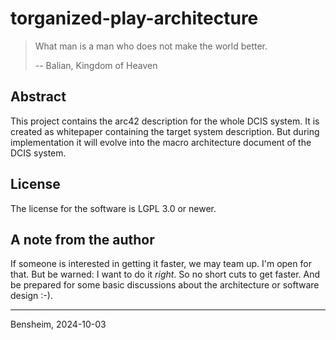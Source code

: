 # torganized-play-architecture

> What man is a man who does not make the world better.
>
> -- Balian, Kingdom of Heaven

## Abstract

This project contains the arc42 description for the whole DCIS system.
It is created as whitepaper containing the target system description.
But during implementation it will evolve into the macro architecture document of the DCIS system.

## License

The license for the software is LGPL 3.0 or newer.

## A note from the author

If someone is interested in getting it faster, we may team up.
I'm open for that.
But be warned: I want to do it _right_.
So no short cuts to get faster.
And be prepared for some basic discussions about the architecture or software design :-).

---
Bensheim, 2024-10-03
